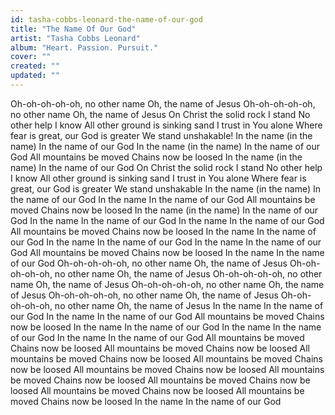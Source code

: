 ```yaml
---
id: tasha-cobbs-leonard-the-name-of-our-god
title: "The Name Of Our God"
artist: "Tasha Cobbs Leonard"
album: "Heart. Passion. Pursuit."
cover: ""
created: ""
updated: ""
---
```


Oh-oh-oh-oh-oh, no other name
Oh, the name of Jesus
Oh-oh-oh-oh-oh, no other name
Oh, the name of Jesus
On Christ the solid rock I stand
No other help I know
All other ground is sinking sand
I trust in You alone
Where fear is great, our God is greater
We stand unshakable!
In the name (in the name)
In the name of our God
In the name (in the name)
In the name of our God
All mountains be moved
Chains now be loosed
In the name (in the name)
In the name of our God
On Christ the solid rock I stand
No other help I know
All other ground is sinking sand
I trust in You alone
Where fear is great, our God is greater
We stand unshakable
In the name (in the name)
In the name of our God
In the name
In the name of our God
All mountains be moved
Chains now be loosed
In the name (in the name)
In the name of our God
In the name
In the name of our God
In the name
In the name of our God
All mountains be moved
Chains now be loosed
In the name
In the name of our God
In the name
In the name of our God
In the name
In the name of our God
All mountains be moved
Chains now be loosed
In the name
In the name of our God
Oh-oh-oh-oh-oh, no other name
Oh, the name of Jesus
Oh-oh-oh-oh-oh, no other name
Oh, the name of Jesus
Oh-oh-oh-oh-oh, no other name
Oh, the name of Jesus
Oh-oh-oh-oh-oh, no other name
Oh, the name of Jesus
Oh-oh-oh-oh-oh, no other name
Oh, the name of Jesus
Oh-oh-oh-oh-oh, no other name
Oh, the name of Jesus
In the name
In the name of our God
In the name
In the name of our God
All mountains be moved
Chains now be loosed
In the name
In the name of our God
In the name
In the name of our God
In the name
In the name of our God
All mountains be moved
Chains now be loosed
All mountains be moved
Chains now be loosed
All mountains be moved
Chains now be loosed
All mountains be moved
Chains now be loosed
All mountains be moved
Chains now be loosed
All mountains be moved
Chains now be loosed
All mountains be moved
Chains now be loosed
All mountains be moved
Chains now be loosed
All mountains be moved
Chains now be loosed
In the name
In the name of our God